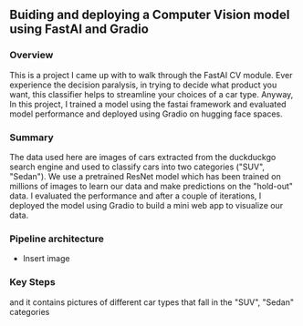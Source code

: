 ## Buiding and deploying a Computer Vision model using FastAI and Gradio

### Overview
This is a project I came up with to walk through the FastAI CV module. Ever experience the decision paralysis, in trying to decide what product you want, this classifier helps to streamline your choices of a car type. Anyway, In this project, I trained a model using the fastai framework and evaluated model performance and deployed using Gradio on hugging face spaces.

### Summary
The data used here are images of cars extracted from the duckduckgo search engine and used to classify cars into two categories ("SUV", "Sedan"). We use a pretrained ResNet model which has been trained on millions of images to learn our data and make predictions on the "hold-out" data. I evaluated the performance and after a couple of iterations, I deployed the model using Gradio to build a mini web app to visualize our data.

### Pipeline architecture
* Insert image

### Key Steps

and it contains pictures of different car types that fall in the "SUV", "Sedan" categories